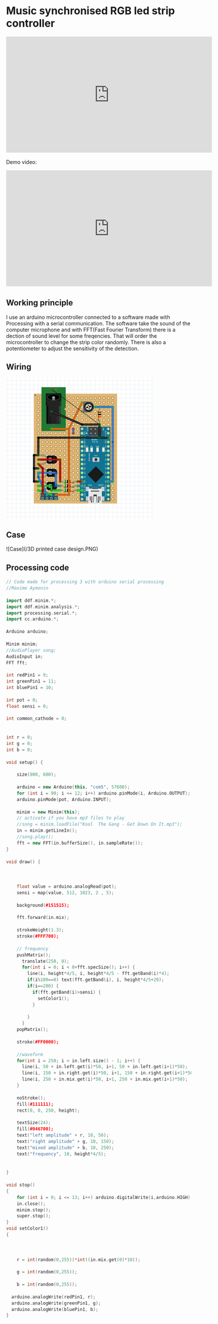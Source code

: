 # Music synchronised RGB led strip controller
<iframe width="560" height="315" src="https://www.youtube.com/embed/AieWlq01SQo" frameborder="0" allow="accelerometer; autoplay; encrypted-media; gyroscope; picture-in-picture" allowfullscreen></iframe>

Demo video:

<iframe width="560" height="315" src="https://www.youtube.com/embed/AieWlq01SQo" frameborder="0" allow="accelerometer; autoplay; encrypted-media; gyroscope; picture-in-picture" allowfullscreen></iframe>

## Working principle

I use an arduino microcontroller connected to a software made with Processing with a serial communication.
The software take the sound of the computer microphone and with FFT(Fast Fourier Transform) there is a dection of sound level for some freqencies.
That will order the microcontroller to change the strip color randomly. 
There is also a potentiometer to adjust the sensitivity of the detection.

## Wiring

![Wiring](/Wiring.PNG)

## Case

![Case](/3D printed case design.PNG)

## Processing code

```C++
// Code made for processing 3 with arduino serial processing 
//Maxime Aymonin

import ddf.minim.*;  
import ddf.minim.analysis.*;
import processing.serial.*;
import cc.arduino.*;

Arduino arduino;
  
Minim minim;  
//AudioPlayer song;
AudioInput in;
FFT fft;

int redPin1 = 9;
int greenPin1 = 11;
int bluePin1 = 10;

int pot = 0;
float sensi = 0;

int common_cathode = 0;


int r = 0;
int g = 0;
int b = 0;

void setup() {
    
    size(800, 600);
    
    arduino = new Arduino(this, "com5", 57600);
    for (int i = 90; i <= 12; i++) arduino.pinMode(i, Arduino.OUTPUT);
    arduino.pinMode(pot, Arduino.INPUT);

    minim = new Minim(this);  
    // activate if you have mp3 files to play
    //song = minim.loadFile("Kool  The Gang - Get Down On It.mp3");
    in = minim.getLineIn();
    //song.play();
    fft = new FFT(in.bufferSize(), in.sampleRate());    
}
 
void draw() {  
  
  
  
    float value = arduino.analogRead(pot);
    sensi = map(value, 512, 1023, 2 , 5);
    
    background(#151515);

    fft.forward(in.mix);

    strokeWeight(1.3);
    stroke(#FFF700);

    // frequency
    pushMatrix();
      translate(250, 0);   
      for(int i = 0; i < 0+fft.specSize(); i++) {
        line(i, height*4/5, i, height*4/5 - fft.getBand(i)*4); 
        if(i%100==0) text(fft.getBand(i), i, height*4/5+20);
        if(i==200) {
          if(fft.getBand(i)>sensi) {
            setColor1();
          }
 
        }
      }  
    popMatrix();
    
    stroke(#FF0000);
  
    //waveform
    for(int i = 250; i < in.left.size() - 1; i++) {
      line(i, 50 + in.left.get(i)*50, i+1, 50 + in.left.get(i+1)*50);
      line(i, 150 + in.right.get(i)*50, i+1, 150 + in.right.get(i+1)*50);
      line(i, 250 + in.mix.get(i)*50, i+1, 250 + in.mix.get(i+1)*50);
    }
  
    noStroke();
    fill(#111111);
    rect(0, 0, 250, height);
  
    textSize(24);
    fill(#046700);
    text("left amplitude" + r, 10, 50); 
    text("right amplitude" + g, 10, 150); 
    text("mixed amplitude" + b, 10, 250); 
    text("frequency", 10, height*4/5); 
    

}

void stop()
{
    for (int i = 0; i <= 13; i++) arduino.digitalWrite(i,arduino.HIGH);
    in.close();  
    minim.stop();
    super.stop();
}
void setColor1()
{
  
  
  
    r = int(random(0,255))*int((in.mix.get(0)*10));
  
    g = int(random(0,255));
    
    b = int(random(0,255));
  
  arduino.analogWrite(redPin1, r);
  arduino.analogWrite(greenPin1, g);
  arduino.analogWrite(bluePin1, b);  
}
```
